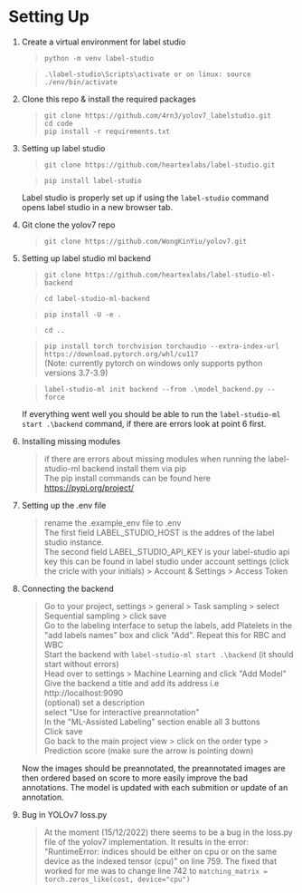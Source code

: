 # Setting Up
1. Create a virtual environment for label studio 
    >`python -m venv label-studio`

    >`.\label-studio\Scripts\activate or on linux: source ./env/bin/activate`

2. Clone this repo & install the required packages
   >`git clone https://github.com/4rn3/yolov7_labelstudio.git`<br>
   > `cd code` <br>
   >`pip install -r requirements.txt` <br>

   
3. Setting up label studio
   >`git clone https://github.com/heartexlabs/label-studio.git`

   >`pip install label-studio`

   Label studio is properly set up if using the `label-studio` command opens label studio in a new browser tab.

4. Git clone the yolov7 repo
   > `git clone https://github.com/WongKinYiu/yolov7.git`

5. Setting up label studio ml backend
    >`git clone https://github.com/heartexlabs/label-studio-ml-backend`

    >`cd label-studio-ml-backend`

    >`pip install -U -e .`

    >`cd ..`

    >`pip install torch torchvision torchaudio --extra-index-url https://download.pytorch.org/whl/cu117` <br>
    (Note: currently pytorch on windows only supports python versions 3.7-3.9)

    >`label-studio-ml init backend --from .\model_backend.py --force`

    If everything went well you should be able to run the `label-studio-ml start .\backend` command, if there are errors look at point 6 first.

6. Installing missing modules
   > if there are errors about missing modules when running the label-studio-ml backend install them via pip <br>
   > The pip install commands can be found here https://pypi.org/project/ 

7. Setting up the .env file <br>
   > rename the .example_env file to .env <br>
   >The first field LABEL_STUDIO_HOST is the addres of the label studio instance. <br>
   >The second field LABEL_STUDIO_API_KEY is your label-studio api key this can be found in label studio under account settings (click the cricle with your initials) > Account & Settings > Access Token

8. Connecting the backend
   >Go to your project, settings > general > Task sampling > select Sequential sampling > click save <br>
   >Go to the labeling interface to setup the labels, add Platelets in the "add labels names" box and click "Add". Repeat this for RBC and WBC <br>
   >Start the backend with `label-studio-ml start .\backend` (it should start without errors)<br>
   >Head over to settings > Machine Learning and click "Add Model" <br>
   >Give the backend a title and add its address i.e http://localhost:9090 <br>
   >(optional) set a description <br>
   >select "Use for interactive preannotation" <br>
   >In the "ML-Assisted Labeling" section enable all 3 buttons <br>
   >Click save <br>
   >Go back to the main project view > click on the order type > Prediction score (make sure the arrow is pointing down) <br>

   Now the images should be preannotated, the preannotated images are then ordered based on score to more easily improve the bad annotations. The model is updated with each submition or update of an annotation.

9. Bug in YOLOv7 loss.py
   > At the moment (15/12/2022) there seems to be a bug in the loss.py file of the yolov7 implementation. It results in the error: "RuntimeError: indices should be either on cpu or on the same device as the indexed tensor (cpu)" on line 759. The fixed that worked for me was to change line 742 to `matching_matrix = torch.zeros_like(cost, device="cpu")`
